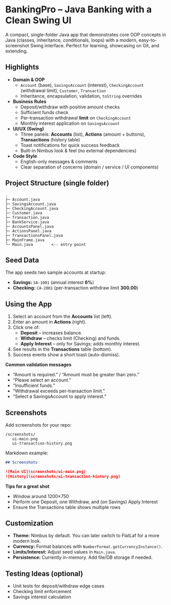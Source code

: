 # BankingPro – Java Banking with a Clean Swing UI

A compact, single-folder Java app that demonstrates core OOP concepts in Java (classes, inheritance, conditionals, loops) with a modern, easy-to-screenshot Swing interface. Perfect for learning, showcasing on Git, and extending.

## Highlights

- **Domain & OOP**
  - `Account` (base), `SavingsAccount` (interest), `CheckingAccount` (withdrawal limit), `Customer`, `Transaction`
  - Inheritance, encapsulation, validation, `toString` overrides
- **Business Rules**
  - Deposit/withdraw with positive amount checks  
  - Sufficient funds check  
  - Per-transaction withdrawal **limit** on `CheckingAccount`  
  - Monthly interest application on `SavingsAccount`
- **UI/UX (Swing)**
  - Three panels: **Accounts** (list), **Actions** (amount + buttons), **Transactions** (history table)
  - Toast notifications for quick success feedback
  - Built-in Nimbus look & feel (no external dependencies)
- **Code Style**
  - English-only messages & comments  
  - Clear separation of concerns (domain / service / UI components)


## Project Structure (single folder)

```
.
├─ Account.java
├─ SavingsAccount.java
├─ CheckingAccount.java
├─ Customer.java
├─ Transaction.java
├─ BankService.java
├─ AccountsPanel.java
├─ ActionsPanel.java
├─ TransactionsPanel.java
├─ MainFrame.java
└─ Main.java        <-- entry point
```


## Seed Data

The app seeds two sample accounts at startup:

- **Savings:** `SA-1001` (annual interest **6%**)  
- **Checking:** `CA-2001` (per-transaction withdraw limit **300.00**)


## Using the App

1. Select an account from the **Accounts** list (left).  
2. Enter an amount in **Actions** (right).  
3. Click one of:
   - **Deposit** – increases balance.
   - **Withdraw** – checks limit (Checking) and funds.
   - **Apply Interest** – only for Savings; adds monthly interest.
4. See results in the **Transactions** table (bottom).  
5. Success events show a short toast (auto-dismiss).

**Common validation messages**
- “Amount is required.” / “Amount must be greater than zero.”
- “Please select an account.”
- “Insufficient funds.”
- “Withdrawal exceeds per-transaction limit.”
- “Select a SavingsAccount to apply interest.”



## Screenshots

Add screenshots for your repo:

```
/screenshots/
   ui-main.png
   ui-transaction-history.png
```

Markdown example:
```md
## Screenshots

![Main UI](screenshots/ui-main.png)
![History](screenshots/ui-transaction-history.png)
```

**Tips for a great shot**
- Window around 1200×750  
- Perform one Deposit, one Withdraw, and (on Savings) Apply Interest  
- Ensure the Transactions table shows multiple rows


## Customization

- **Theme:** Nimbus by default. You can later switch to FlatLaf for a more modern look.  
- **Currency:** Format balances with `NumberFormat.getCurrencyInstance()`.  
- **Limits/Interest:** Adjust seed values in `Main.java`.  
- **Persistence:** Currently in-memory. Add file/DB storage if needed.


## Testing Ideas (optional)

- Unit tests for deposit/withdraw edge cases  
- Checking limit enforcement  
- Savings interest calculation


